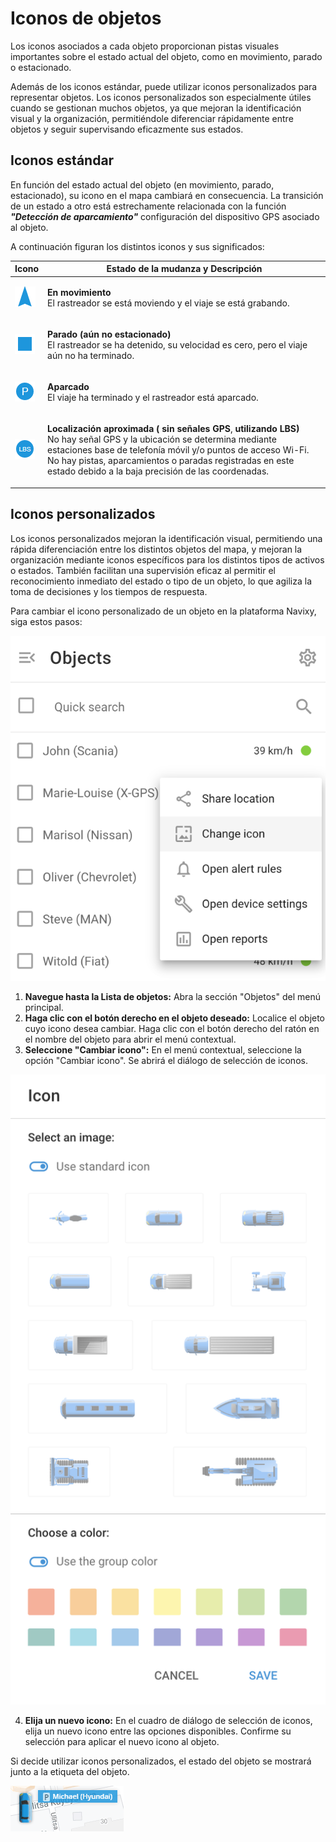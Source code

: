 # Iconos de objetos

Los iconos asociados a cada objeto proporcionan pistas visuales importantes sobre el estado actual del objeto, como en movimiento, parado o estacionado.

Además de los iconos estándar, puede utilizar iconos personalizados para representar objetos. Los iconos personalizados son especialmente útiles cuando se gestionan muchos objetos, ya que mejoran la identificación visual y la organización, permitiéndole diferenciar rápidamente entre objetos y seguir supervisando eficazmente sus estados.

## Iconos estándar

En función del estado actual del objeto (en movimiento, parado, estacionado), su icono en el mapa cambiará en consecuencia. La transición de un estado a otro está estrechamente relacionada con la función _**"Detección de aparcamiento"**_ configuración del dispositivo GPS asociado al objeto.

A continuación figuran los distintos iconos y sus significados:

| **Icono**                                                           | **Estado de la mudanza y Descripción**                                                                                                                                                                                                                                                                                                       |
| ------------------------------------------------------------------- | -------------------------------------------------------------------------------------------------------------------------------------------------------------------------------------------------------------------------------------------------------------------------------------------------------------------------------------------- |
| ![image-20240718-221255.png](attachments/image-20240718-221255.png) | <p><strong>En movimiento</strong><br>El rastreador se está moviendo y el viaje se está grabando.</p>                                                                                                                                                                                                                                         |
| ![image-20240718-221249.png](attachments/image-20240718-221249.png) | <p><strong>Parado (aún no estacionado)</strong><br>El rastreador se ha detenido, su velocidad es cero, pero el viaje aún no ha terminado.</p>                                                                                                                                                                                                |
| ![image-20240718-221243.png](attachments/image-20240718-221243.png) | <p><strong>Aparcado</strong><br>El viaje ha terminado y el rastreador está aparcado.</p>                                                                                                                                                                                                                                                     |
| ![image-20240718-221219.png](attachments/image-20240718-221219.png) | <p><strong>Localización aproximada ( sin señales GPS</strong>, <strong>utilizando LBS)</strong><br>No hay señal GPS y la ubicación se determina mediante estaciones base de telefonía móvil y/o puntos de acceso Wi-Fi. No hay pistas, aparcamientos o paradas registradas en este estado debido a la baja precisión de las coordenadas.</p> |

## Iconos personalizados

Los iconos personalizados mejoran la identificación visual, permitiendo una rápida diferenciación entre los distintos objetos del mapa, y mejoran la organización mediante iconos específicos para los distintos tipos de activos o estados. También facilitan una supervisión eficaz al permitir el reconocimiento inmediato del estado o tipo de un objeto, lo que agiliza la toma de decisiones y los tiempos de respuesta.

Para cambiar el icono personalizado de un objeto en la plataforma Navixy, siga estos pasos:

![image-20240718-221736.png](attachments/image-20240718-221736.png)

1. **Navegue hasta la Lista de objetos:** Abra la sección "Objetos" del menú principal.
2. **Haga clic con el botón derecho en el objeto deseado:** Localice el objeto cuyo icono desea cambiar. Haga clic con el botón derecho del ratón en el nombre del objeto para abrir el menú contextual.
3. **Seleccione "Cambiar icono":** En el menú contextual, seleccione la opción "Cambiar icono". Se abrirá el diálogo de selección de iconos.

![image-20240718-222003.png](attachments/image-20240718-222003.png)

4. **Elija un nuevo icono:** En el cuadro de diálogo de selección de iconos, elija un nuevo icono entre las opciones disponibles. Confirme su selección para aplicar el nuevo icono al objeto.

Si decide utilizar iconos personalizados, el estado del objeto se mostrará junto a la etiqueta del objeto.

![image-20240718-221420.png](attachments/image-20240718-221420.png)
